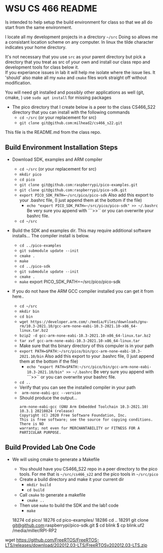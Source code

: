 WSU CS 466 README
=================
Is intended to help setup the build environment for class so that we all do start from the same environment.

I locate all my development projects in a directory ```~/src``` Doing so allows me a consistant location scheme on any computer.  In linux the tilde character indicates your home directory.

It's not necessary that you use ```src``` as your parent directory but pick a directory that you treat as src of your own and install our class repo and development tools for class below it.  
If you experiance issues in lab it will help me isolate where the issue lies.  It 'should' also make all my ```make``` and ```cmake``` files work straight off without modification.

You will need git installed and possibly other applications as well (git, cmake, ) use ```sudo apt install``` for missing packages

 - The pico directory that I create below is a peer to the class CS466_S22 directory that you can install with the following commands
	- ```cd ~/src``` (or your replacement for src)
	- ```git clone git@github.com:milhead2/cs466_s22.git```
	
This file is the README.md from the class repo.

Build Environment Installation Steps
------------------------------------

 - Download SDK, examples and ARM compiler
	- ```cd ~/src``` (or your replacement for src)
	- ```mkdir pico```
	- ```cd pico```
	- ```git clone git@github.com:raspberrypi/pico-examples.git```
	- ```git clone git@github.com:raspberrypi/pico-sdk.git```
	- ```export PICO_SDK_PATH=~/src/pico/pico-sdk```  Also add this export to your .bashrc file, (I just append them at the bottom if the file)
		- ```echo "export PICO_SDK_PATH=~/src/pico/pico-sdk" >> ~/.bashrc```  Be very sure you append with ```>>`` or you can overwrite your bashrc file.
	- ```cd ~/src```
 - Build the SDK and examples dir.  This may require additional software installs...  The compiler install is below.
    - ```cd ../pico-examples```
	- ```git submodule update --init```  
	- ```cmake .```
	- ```make```
    - ```cd ../pico-sdk```
	- ```git submodule update --init```  
	- ```cmake .```
	- ```make```
	export PICO_SDK_PATH=~/src/pico/pico-sdk
	
 - If you do not have the ARM GCC compiler installed you can get it from here..
	- ```cd ~/src```
	- ```mkdir bin```
	- ```cd bin```
	- ```wget https://developer.arm.com/-/media/Files/downloads/gnu-rm/10.3-2021.10/gcc-arm-none-eabi-10.3-2021.10-x86_64-linux.tar.bz2```
	- ```bzip2 -d gcc-arm-none-eabi-10.3-2021.10-x86_64-linux.tar.bz2```
	- ```tar xvf gcc-arm-none-eabi-10.3-2021.10-x86_64-linux.tar```
	- Make sure that ths binary directory of this compuler is in your path
	- ```export PATH=$PATH:~/src/pico/bin/gcc-arm-none-eabi-10.3-2021.10/bin```  Also add this export to your .bashrc file, (I just append them at the bottom if the file)
		- ```echo "export PATH=$PATH:~/src/pico/bin/gcc-arm-none-eabi-10.3-2021.10/bin" >> ~/.bashrc```  Be very sure you append with ```>>`` or you can overwrite your bashrc file.
	- ```cd ..```
	- Verify that you can see the installed compiler in your path
	- ``` arm-none-eabi-gcc --version```
	- Should produce the output...
		```
		arm-none-eabi-gcc (GNU Arm Embedded Toolchain 10.3-2021.10) 10.3.1 20210824 (release)
		Copyright (C) 2020 Free Software Foundation, Inc.
		This is free software; see the source for copying conditions.  There is NO
		warranty; not even for MERCHANTABILITY or FITNESS FOR A PARTICULAR PURPOSE.
		```


Build Provided Lab One Code
---------------------------

- We will using cmake to generate a Makefile 

	- You should have you CS466_S22 repo in a peer directory to the pico tools.  For me that is ```~/src/cs466_s22``` and the pico tools in ```~/src/pico```
	- Create a build directory and make it your current dir
		- ```mkdir build```
		- ```cd build```
	- Call ```cmake``` to generate a makefile
		- ```cmake ..```
	- Then use ```make``` to build the SDK and the lab1 code
		- ```make```
		


	
		
		
		
		
	18274  cd pico/
18276  cd pico-examples/
18286  cd ..
18291  git clone git@github.com:raspberrypi/pico-sdk.git
$ cd blink
$ cp blink.uf2 /media/miller/RPI-RP2


wget https://github.com/FreeRTOS/FreeRTOS-LTS/releases/download/202012.03-LTS/FreeRTOSv202012.03-LTS.zip

